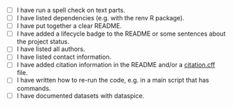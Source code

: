 - [ ] I have run a spell check on text parts.
- [ ] I have listed dependencies (e.g. with the renv R package).
- [ ] I have put together a clear README.
- [ ] I have added a lifecycle badge to the README or some sentences about the project status.
- [ ] I have listed all authors.
- [ ] I have listed contact information.
- [ ] I have added citation information in the README and/or a [citation.cff](https://docs.github.com/en/repositories/managing-your-repositorys-settings-and-features/customizing-your-repository/about-citation-files) file.
- [ ] I have written how to re-run the code, e.g. in a main script that has commands.
- [ ] I have documented datasets with dataspice.
